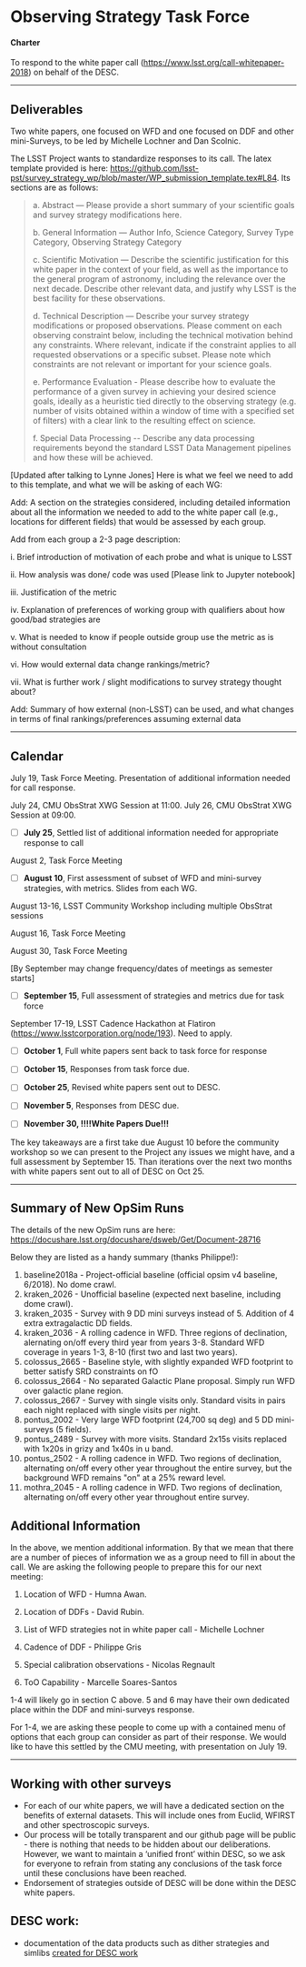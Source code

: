 # Observing Strategy Task Force

#### Charter
To respond to the white paper call (https://www.lsst.org/call-whitepaper-2018) on behalf of the DESC.

----

## Deliverables
Two white papers, one focused on WFD and one focused on DDF and other mini-Surveys, to be led by Michelle Lochner and Dan Scolnic.

The LSST Project wants to standardize responses to its call. The latex template provided is here: https://github.com/lsst-pst/survey_strategy_wp/blob/master/WP_submission_template.tex#L84.
Its sections are as follows:

> a. Abstract —
> Please provide a short summary of your scientific goals and survey strategy modifications here.
> 
> b. General Information —
> Author Info, Science Category, Survey Type Category, Observing Strategy Category
> 
> c.  Scientific Motivation  —
> Describe the scientific justification for this white paper in the context of your field, as well as the importance to the general program of astronomy, including the relevance over the next decade. Describe other relevant data, and justify why LSST is the best facility for these observations.
>
> d.  Technical Description —
> Describe your survey strategy modifications or proposed observations. Please comment on each observing constraint below, including the technical motivation behind any constraints. Where relevant, indicate if the constraint applies to all requested observations or a specific subset. Please note which constraints are not relevant or important for your science goals.
> 
> e. Performance Evaluation -
> Please describe how to evaluate the performance of a given survey in achieving your desired science goals, ideally as a heuristic tied directly to the observing strategy (e.g. number of visits obtained within a window of time with a specified set of filters) with a clear link to the resulting effect on science.
>
> f. Special Data Processing --
> Describe any data processing requirements beyond the standard LSST Data Management pipelines and how these will be achieved.

[Updated after talking to Lynne Jones] Here is what we feel we need to add to this template, and what we will be asking of each WG:

Add:  A section on the strategies considered, including detailed information about all the information we needed to add to the white paper call (e.g., locations for different fields) that would be assessed by each group.

Add from each group a 2-3 page description:

  i.  Brief introduction of motivation of each probe and what is unique to LSST
  
  ii. How analysis was done/ code was used [Please link to Jupyter notebook]
  
  iii.  Justification of the metric
 
  iv.  Explanation of preferences of working group with qualifiers about how good/bad strategies are

  v.  What is needed to know if people outside group use the metric as is without consultation

  vi.  How would external data change rankings/metric?
  
  vii. What is further work / slight modifications to survey strategy thought about?
  
Add: Summary of how external (non-LSST) can be used, and what changes in terms of final rankings/preferences assuming external data

----

## Calendar

July 19, Task Force Meeting.  Presentation of additional information needed for call response.

July 24, CMU ObsStrat XWG Session at 11:00.  July 26, CMU ObsStrat XWG Session at 09:00.

* [ ] **July 25**, Settled list of additional information needed for appropriate response to call

August 2, Task Force Meeting

* [ ] **August 10**, First assessment of subset of WFD and mini-survey strategies, with metrics.  Slides from each WG.

August 13-16, LSST Community Workshop including multiple ObsStrat sessions

August 16, Task Force Meeting

August 30, Task Force Meeting

[By September may change frequency/dates of meetings as semester starts]

* [ ] **September 15**, Full assessment of strategies and metrics due for task force

September 17-19, LSST Cadence Hackathon at Flatiron (https://www.lsstcorporation.org/node/193).  Need to apply.

* [ ] **October 1**, Full white papers sent back to task force for response

* [ ] **October 15**, Responses from task force due.

* [ ] **October 25**, Revised white papers sent out to DESC.

* [ ] **November 5**, Responses from DESC due.

* [ ] **November 30, !!!!White Papers Due!!!**

The key takeaways are a first take due August 10 before the community workshop so we can present to the Project any issues we might have, and a full assessment by September 15.  Than iterations over the next two months with white papers sent out to all of DESC on Oct 25.

----

## Summary of New OpSim Runs
The details of the new OpSim runs are here: https://docushare.lsst.org/docushare/dsweb/Get/Document-28716 

Below they are listed as a handy summary (thanks Philippe!):

1. baseline2018a -  Project-official baseline (official opsim v4 baseline, 6/2018). No dome crawl.
2. kraken_2026  - Unofficial baseline (expected next baseline, including dome crawl). 
3. kraken_2035 - Survey with 9 DD mini surveys instead of 5. Addition of 4 extra extragalactic DD fields. 
4. kraken_2036 - A rolling cadence in WFD. Three regions of declination, alernating on/off every third year from years 3-8. Standard WFD coverage in years 1-3, 8-10 (first two and last two years). 
5. colossus_2665 - Baseline style, with slightly expanded WFD footprint to better satisfy SRD constraints on fO 
6. colossus_2664 - No separated Galactic Plane proposal. Simply run WFD over galactic plane region. 
7. colossus_2667 - Survey with single visits only. Standard visits in pairs each night replaced with single visits per night. 
8. pontus_2002 - Very large WFD footprint (24,700 sq deg) and 5 DD mini-surveys (5 fields).
9. pontus_2489 - Survey with more visits. Standard 2x15s visits replaced with 1x20s in grizy and 1x40s in u band. 
10. pontus_2502 - A rolling cadence in WFD. Two regions of declination, alternating on/off every other year throughout the entire survey, but the background WFD remains "on" at a 25% reward level. 
11. mothra_2045 - A rolling cadence in WFD. Two regions of declination, alternating on/off every other year throughout entire survey. 


## Additional Information
In the above, we mention additional information.  By that we mean that there are a number of pieces of information we as a group need to fill in about the call.  We are asking the following people to prepare this for our next meeting:

1.  Location of WFD - Humna Awan.

2.  Location of DDFs - David Rubin.

3.  List of WFD strategies not in white paper call - Michelle Lochner

4.  Cadence of DDF - Philippe Gris

5.  Special calibration observations - Nicolas Regnault

6.  ToO Capability - Marcelle Soares-Santos

1-4 will likely go in section C above.  5 and 6 may have their own dedicated place within the DDF and mini-surveys response. 

For 1-4, we are asking these people to come up with a contained menu of options that each group can consider as part of their response.  We would like to have this settled by the CMU meeting, with presentation on July 19.

-----

## Working with other surveys
* For each of our white papers, we will have a dedicated section on the benefits of external datasets.  This will include ones from Euclid, WFIRST and other spectroscopic surveys.  
* Our process will be totally transparent and our github page will be public - there is nothing that needs to be hidden about our deliberations.  However, we want to maintain a ‘unified front’ within DESC, so we ask for everyone to refrain from stating any conclusions of the task force until these conclusions have been reached.
* Endorsement of strategies outside of DESC will be done within the DESC white papers.

## DESC work:
- documentation of the data products such as dither strategies and simlibs [created for DESC work](doc/README.md)
